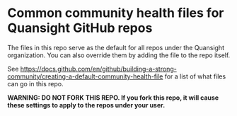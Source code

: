 # Common community health files for Quansight GitHub repos

The files in this repo serve as the default for all repos under the Quansight organization. You can also override them by adding the file to the repo itself. 

See https://docs.github.com/en/github/building-a-strong-community/creating-a-default-community-health-file for a list of what files can go in this repo.

**WARNING: DO NOT FORK THIS REPO. If you fork this repo, it will cause these settings to apply to the repos under your user.**

